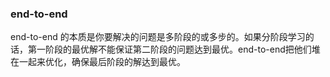 ### end-to-end
end-to-end 的本质是你要解决的问题是多阶段的或多步的。如果分阶段学习的话，第一阶段的最优解不能保证第二阶段的问题达到最优。end-to-end把他们堆在一起来优化，确保最后阶段的解达到最优。